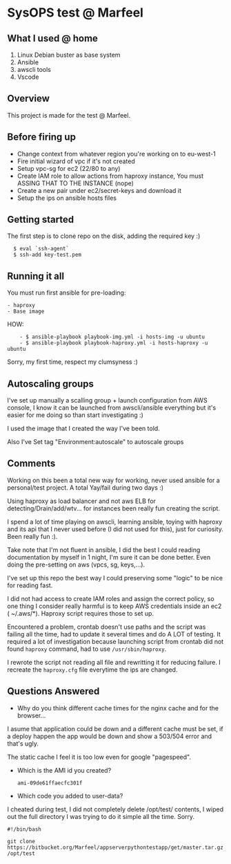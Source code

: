 # SysOPS test @ Marfeel

## What I used @ home

1. Linux Debian buster as base system
2. Ansible
3. awscli tools
4. Vscode


## Overview

This project is made for the test @ Marfeel.


## Before firing up
  - Change context from whatever region you're working on to eu-west-1
  - Fire initial wizard of vpc if it's not created
  - Setup vpc-sg for ec2 (22/80 to any)
  - Create IAM role to allow actions from haproxy instance, You must ASSING THAT TO THE INSTANCE (nope)
  - Create a new pair under ec2/secret-keys and download it
  - Setup the ips on ansible hosts files


## Getting started

  The first step is to clone repo on the disk, adding the required key :)

```
  $ eval `ssh-agent`
  $ ssh-add key-test.pem
```

## Running it all

  You must run first ansible for pre-loading:

    - haproxy
    - Base image

  HOW: 
```  
    - $ ansible-playbook playbook-img.yml -i hosts-img -u ubuntu
    - $ ansible-playbook playbook-haproxy.yml -i hosts-haproxy -u ubuntu
```
Sorry, my first time, respect my clumsyness :)

## Autoscaling groups
I've set up manually a scalling group + launch configuration from AWS console, I know it can be launched from awscli/ansible everything but it's easier for me doing so than start investigating :)

I used the image that I created the way I've been told.

Also I've Set tag "Environment:autoscale" to autoscale groups


## Comments
Working on this been a total new way for working, never used ansible for a personal/test project. A total Yay/fail during two days :)

Using haproxy as load balancer and not aws ELB for detecting/Drain/add/wtv... for instances been really fun creating the script.

I spend a lot of time playing on awscli, learning ansible, toying with haproxy and its api that I never used before (I did not used for this), just for curiosity. Been really fun :).

Take note that I'm not fluent in ansible, I did the best I could reading documentation by myself in 1 night, I'm sure it can be done better. Even doing the pre-setting on aws (vpcs, sg, keys,...).

I've set up this repo the best way I could preserving some "logic" to be nice for reading fast.

I did not had access to create IAM roles and assign the correct policy, so one thing I consider really harmful is to keep AWS credentials inside an ec2 ( ~/.aws/*). Haproxy script requires those to set up.

Encountered a problem, crontab doesn't use paths and the script was failing all the time, had to update it several times and do A LOT of testing. It required a lot of investigation because launching script from crontab did not found `haproxy` command, had to use `/usr/sbin/haproxy`.

I rewrote the script not reading all file and rewritting it for reducing failure. I recreate the `haproxy.cfg` file everytime the ips are changed.

## Questions Answered

- Why do you think different cache times for the nginx cache and for the browser...

I asume that application could be down and a different cache must be set, if a deploy happen the app would be down and show a 503/504 error and that's ugly.

The static cache I feel it is too low even for google "pagespeed".

- Which is the AMI id you created?

    `ami-09de61ffaecfc301f`


- Which code you added to user-data? 

I cheated during test, I did not completely delete /opt/test/ contents, I wiped out the full directory I was trying to do it simple all the time. Sorry.

```
#!/bin/bash

git clone https://bitbucket.org/Marfeel/appserverpythontestapp/get/master.tar.gz /opt/test

```

